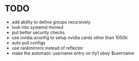 # TODO
- add ability to define groups recursively
- look into systemd-homed
- put better security checks
- use nvidia-xconfig to setup nvidia cards other than 1050ti
- auto pull configs
- use rankmirrors instead of reflector
- make the automatic username entry on tty1 obey $username
<!-- - set grub resolution `GRUB_GFXMODE=1920x1080x32` -->
